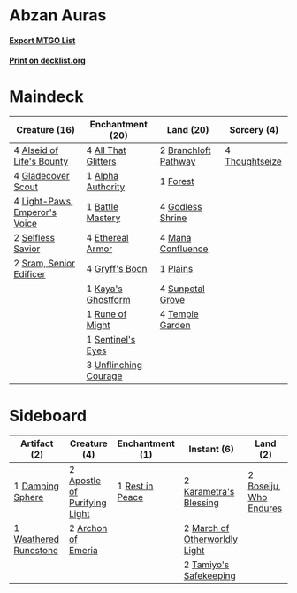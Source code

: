 # Abzan Auras

#### [Export MTGO List](../collection/Abzan%20Auras/Abzan%20Auras.txt)
#### [Print on decklist.org](http://decklist.org/?deckmain=4%09All%20That%20Glitters%0A1%09Alpha%20Authority%0A4%09Alseid%20of%20Life's%20Bounty%0A1%09Battle%20Mastery%0A2%09Branchloft%20Pathway%0A4%09Ethereal%20Armor%0A1%09Forest%0A4%09Gladecover%20Scout%0A4%09Godless%20Shrine%0A4%09Gryff's%20Boon%0A1%09Kaya's%20Ghostform%0A4%09Light-Paws,%20Emperor's%20Voice%0A4%09Mana%20Confluence%0A1%09Plains%0A1%09Rune%20of%20Might%0A2%09Selfless%20Savior%0A1%09Sentinel's%20Eyes%0A2%09Sram,%20Senior%20Edificer%0A4%09Sunpetal%20Grove%0A4%09Temple%20Garden%0A4%09Thoughtseize%0A3%09Unflinching%20Courage&deckside=2%09Apostle%20of%20Purifying%20Light%0A2%09Archon%20of%20Emeria%0A2%09Boseiju,%20Who%20Endures%0A1%09Damping%20Sphere%0A2%09Karametra's%20Blessing%0A2%09March%20of%20Otherworldly%20Light%0A1%09Rest%20in%20Peace%0A2%09Tamiyo's%20Safekeeping%0A1%09Weathered%20Runestone)
# Maindeck

|                                             Creature (16)                                              |                                        Enchantment (20)                                        |                                           Land (20)                                           |                                       Sorcery (4)                                       |
|--------------------------------------------------------------------------------------------------------|------------------------------------------------------------------------------------------------|-----------------------------------------------------------------------------------------------|-----------------------------------------------------------------------------------------|
|4 [Alseid of Life's Bounty](http://gatherer.wizards.com/Pages/Card/Details.aspx?multiverseid=476252)    |4 [All That Glitters](http://gatherer.wizards.com/Pages/Card/Details.aspx?multiverseid=472964)  |2 [Branchloft Pathway](http://gatherer.wizards.com/Pages/Card/Details.aspx?multiverseid=491909)|4 [Thoughtseize](http://gatherer.wizards.com/Pages/Card/Details.aspx?multiverseid=438676)|
|4 [Gladecover Scout](http://gatherer.wizards.com/Pages/Card/Details.aspx?multiverseid=220082)           |1 [Alpha Authority](http://gatherer.wizards.com/Pages/Card/Details.aspx?multiverseid=366325)    |1 [Forest](http://gatherer.wizards.com/Pages/Card/Details.aspx?multiverseid=439860)            |                                                                                         |
|4 [Light-Paws, Emperor's Voice](http://gatherer.wizards.com/Pages/Card/Details.aspx?multiverseid=548318)|1 [Battle Mastery](http://gatherer.wizards.com/Pages/Card/Details.aspx?multiverseid=446057)     |4 [Godless Shrine](http://gatherer.wizards.com/Pages/Card/Details.aspx?multiverseid=405099)    |                                                                                         |
|2 [Selfless Savior](http://gatherer.wizards.com/Pages/Card/Details.aspx?multiverseid=485359)            |4 [Ethereal Armor](http://gatherer.wizards.com/Pages/Card/Details.aspx?multiverseid=265414)     |4 [Mana Confluence](http://gatherer.wizards.com/Pages/Card/Details.aspx?multiverseid=409573)   |                                                                                         |
|2 [Sram, Senior Edificer](http://gatherer.wizards.com/Pages/Card/Details.aspx?multiverseid=423690)      |4 [Gryff's Boon](http://gatherer.wizards.com/Pages/Card/Details.aspx?multiverseid=409758)       |1 [Plains](http://gatherer.wizards.com/Pages/Card/Details.aspx?multiverseid=439856)            |                                                                                         |
|                                                                                                        |1 [Kaya's Ghostform](http://gatherer.wizards.com/Pages/Card/Details.aspx?multiverseid=461021)   |4 [Sunpetal Grove](http://gatherer.wizards.com/Pages/Card/Details.aspx?multiverseid=420946)    |                                                                                         |
|                                                                                                        |1 [Rune of Might](http://gatherer.wizards.com/Pages/Card/Details.aspx?multiverseid=503807)      |4 [Temple Garden](http://gatherer.wizards.com/Pages/Card/Details.aspx?multiverseid=405112)     |                                                                                         |
|                                                                                                        |1 [Sentinel's Eyes](http://gatherer.wizards.com/Pages/Card/Details.aspx?multiverseid=476287)    |                                                                                               |                                                                                         |
|                                                                                                        |3 [Unflinching Courage](http://gatherer.wizards.com/Pages/Card/Details.aspx?multiverseid=446198)|                                                                                               |                                                                                         |


# Sideboard

|                                          Artifact (2)                                          |                                             Creature (4)                                              |                                     Enchantment (1)                                      |                                              Instant (6)                                               |                                            Land (2)                                             |
|------------------------------------------------------------------------------------------------|-------------------------------------------------------------------------------------------------------|------------------------------------------------------------------------------------------|--------------------------------------------------------------------------------------------------------|-------------------------------------------------------------------------------------------------|
|1 [Damping Sphere](http://gatherer.wizards.com/Pages/Card/Details.aspx?multiverseid=443101)     |2 [Apostle of Purifying Light](http://gatherer.wizards.com/Pages/Card/Details.aspx?multiverseid=466760)|1 [Rest in Peace](http://gatherer.wizards.com/Pages/Card/Details.aspx?multiverseid=442021)|2 [Karametra's Blessing](http://gatherer.wizards.com/Pages/Card/Details.aspx?multiverseid=476277)       |2 [Boseiju, Who Endures](http://gatherer.wizards.com/Pages/Card/Details.aspx?multiverseid=548579)|
|1 [Weathered Runestone](http://gatherer.wizards.com/Pages/Card/Details.aspx?multiverseid=503863)|2 [Archon of Emeria](http://gatherer.wizards.com/Pages/Card/Details.aspx?multiverseid=495594)          |                                                                                          |2 [March of Otherworldly Light](http://gatherer.wizards.com/Pages/Card/Details.aspx?multiverseid=548321)|                                                                                                 |
|                                                                                                |                                                                                                       |                                                                                          |2 [Tamiyo's Safekeeping](http://gatherer.wizards.com/Pages/Card/Details.aspx?multiverseid=548521)       |                                                                                                 |

